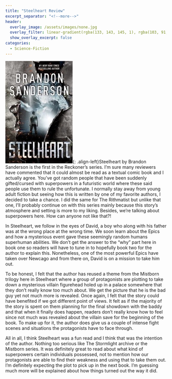 ```yaml
---
title: "Steelheart Review"
excerpt_separator: "<!--more-->"
header:
  overlay_image: /assets/images/none.jpg
  overlay_filter: linear-gradient(rgba(133, 143, 145, 1), rgba(103, 91, 89, 1))
  show_overlay_excerpt: false
categories:
  - Science-Fiction
---
```

![steelheart-cover](/assets/images/steelheart.jpg){: .align-left}Steelheart by Brandon Sanderson is the first in the Reckoner’s series. I’m sure many reviewers have commented that it could almost be read as a textual comic book and I actually agree. You’ve got random people that have been suddenly gifted/cursed with superpowers in a futuristic world where these said people use them to rule the unfortunate. I normally stay away from young adult fiction but seeing how this is written by one of my favorite authors, I decided to take a chance. I did the same for The Rithmatist but unlike that one, I’ll probably continue on with this series mainly because this story’s atmosphere and setting is more to my liking. Besides, we’re talking about superpowers here. How can anyone not like that?!

In Steelheart, we follow in the eyes of David, a boy who along with his father was at the wrong place at the wrong time. We soon learn about the Epics and how a mysterious event gave these seemingly random humans superhuman abilities. We don’t get the answer to the “why” part here in book one so readers will have to tune in to hopefully book two for the author to explain this. Nonetheless, one of the most powerful Epics have taken over Newcago and from there on, David is on a mission to take him out.

To be honest, I felt that the author has reused a theme from the Mistborn trilogy here in Steelheart where a group of protagonists are plotting to take down a mysterious villain figurehead holed up in a palace somewhere that they don’t really know too much about. We get the picture that he is the bad guy yet not much more is revealed. Once again, I felt that the story could have benefited if we got different point of views. It felt as if the majority of the story is spent on them planning for the final showdown with the baddy and that when it finally does happen, readers don’t really know how to feel since not much was revealed about the villain save for the beginning of the book. To make up for it, the author does give us a couple of intense fight scenes and situations the protagonists have to face through.

All in all, I think Steelheart was a fun read and I think that was the intention of the author. Nothing too serious like The Stormlight archive or the Mistborn series. It was definitely great to read about what kind of superpowers certain individuals possessed, not to mention how our protagonists are able to find their weakness and using that to take them out. I’m definitely expecting the plot to pick up in the next book. I’m guessing much more will be explained about how things turned out the way it did.